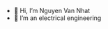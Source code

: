 - 👋 Hi, I’m Nguyen Van Nhat
- 👀 I’m an electrical engineering

<!---
NhatNV1996/NhatNV1996 is a ✨ special ✨ repository because its `README.md` (this file) appears on your GitHub profile.
You can click the Preview link to take a look at your changes.
--->
